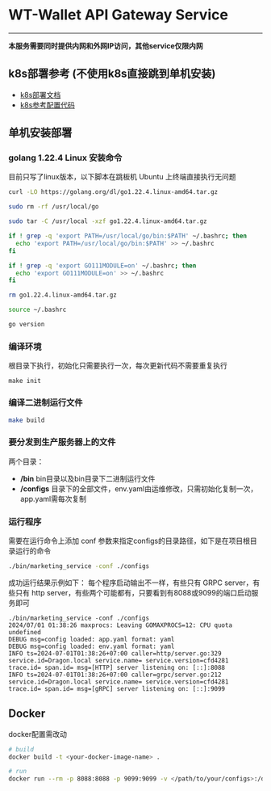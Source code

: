 # WT-Wallet API Gateway Service

---

**本服务需要同时提供内网和外网IP访问，其他service仅限内网**

## k8s部署参考 (不使用k8s直接跳到单机安装)

* [k8s部署文档](https://go-zero.dev/docs/tutorials/ops/k8s)
* [k8s参考配置代码](https://github.com/zeromicro/zero-examples/tree/main/discovery/k8s)

## 单机安装部署

### golang 1.22.4 Linux 安装命令

目前只写了linux版本，以下脚本在跳板机 Ubuntu 上终端直接执行无问题

```bash
curl -LO https://golang.org/dl/go1.22.4.linux-amd64.tar.gz

sudo rm -rf /usr/local/go

sudo tar -C /usr/local -xzf go1.22.4.linux-amd64.tar.gz

if ! grep -q 'export PATH=/usr/local/go/bin:$PATH' ~/.bashrc; then
  echo 'export PATH=/usr/local/go/bin:$PATH' >> ~/.bashrc
fi

if ! grep -q 'export GO111MODULE=on' ~/.bashrc; then
  echo 'export GO111MODULE=on' >> ~/.bashrc
fi

rm go1.22.4.linux-amd64.tar.gz

source ~/.bashrc

go version
```

### 编译环境

根目录下执行，初始化只需要执行一次，每次更新代码不需要重复执行

```
make init
```

### 编译二进制运行文件

```bash
make build
```

### 要分发到生产服务器上的文件

两个目录：

* **/bin** bin目录以及bin目录下二进制运行文件
* **/configs** 目录下的全部文件，env.yaml由运维修改，只需初始化复制一次，app.yaml需每次复制

### 运行程序

需要在运行命令上添加 conf 参数来指定configs的目录路径，如下是在项目根目录运行的命令

```bash
./bin/marketing_service -conf ./configs
```

成功运行结果示例如下：
每个程序启动输出不一样，有些只有 GRPC server，有些只有 http server，有些两个可能都有，只要看到有8088或9099的端口启动服务即可

```text
./bin/marketing_service -conf ./configs
2024/07/01 01:38:26 maxprocs: Leaving GOMAXPROCS=12: CPU quota undefined
DEBUG msg=config loaded: app.yaml format: yaml
DEBUG msg=config loaded: env.yaml format: yaml
INFO ts=2024-07-01T01:38:26+07:00 caller=http/server.go:329 service.id=Dragon.local service.name= service.version=cfd4281 trace.id= span.id= msg=[HTTP] server listening on: [::]:8088
INFO ts=2024-07-01T01:38:26+07:00 caller=grpc/server.go:212 service.id=Dragon.local service.name= service.version=cfd4281 trace.id= span.id= msg=[gRPC] server listening on: [::]:9099
```

## Docker

docker配置需改动

```bash
# build
docker build -t <your-docker-image-name> .

# run
docker run --rm -p 8088:8088 -p 9099:9099 -v </path/to/your/configs>:/data/conf <your-docker-image-name>
```
